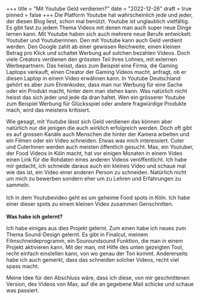 +++
title = "Mit Youtube Geld verdienen?"
date = "2022-12-26"
draft = true
pinned = false
+++
Die Platform Youtube hat wahrscheinlich jede und jeder, der diesen Blog liest, schon mal benützt. Youtube ist unglaublich vielfältig. Es gibt fast zu jedem Thema Videos mit denen man auch super neue Dinge lernen kann. Mit Youtube haben sich auch mehrere neue Berufe entwickelt: Youtuber und Youtuberinnen. Den mit Youtube kann auch Geld verdient werden. Den Google zahlt ab einer gewissen Reichweite, einen kleinen Betrag pro Klick und schaltet Werbung auf solchen bezahlen Videos. Doch viele Creators verdienen den grössten Teil ihres Lohnes, mit externen Werbepartnern. Das heisst, dass zum Beispiel eine Firma, die Gaming Laptops verkauft, einen Creator der Gaming Videos macht, anfragt, ob er diesen Laptop in einem Video erwähnen kann. In Youtube Deutschland gehört es aber zum Ehrenkodex, dass man nur Werbung für eine Sache oder ein Produkt macht, hinter dem man stehen kann. Was natürlich nicht heisst das sich jeder und jede da dran haltet. Wen ein grösserer Youtube zum Beispiel Werbung für Glücksspiel oder andere fragwürdige Produkte mach, wird das meistens kritisiert.

Wie gesagt, mit Youtube lässt sich Geld verdienen das können aber natürlich nur die jenigen die auch wirklich erfolgreich werden. Doch oft gibt es auf grossen Kanäle auch Menschen die hinter der Kamera arbeiten und ein Filmen oder ein Video schneiden. Etwas was mich interessiert. Cuter und CuterInnen werden auch meisten öffentlich gesucht. Max, ein Youtuber, der Food Videos in Köln macht, hat vor einigen Monaten in einem Video einen Link für die Rohdaten eines anderen Videos veröffentlicht. Ich habe mir gedacht, ich schneide daraus auch ein kleines Video und schaue mal wie das ist, ein Video einer anderen Person zu schneiden. Natürlich nicht um mich zu bewerben sondern eher um zu Lehren und Erfahrungen zu sammeln.\
\
Ich in dem Youtubevideo geht es um geheime Food spots in Köln. Ich habe einer dieser spots zu einem kleinen Video zusammen Genschnitten.\
\
**Was habe ich gelernt?**

Ich habe einiges aus dies Projekt gelernt. Zum einen habe ich neues zum Thema Sound-Design gelernt. Es gibt in Finalcut, meinem Filmschneideprogramm, ein Souroundsound Funktion, die man in einem Projekt aktivieren kann. Mit der man, mit Hilfe des unten gezeigten Tool, recht einfach einstellen kann, von wo genau der Ton kommt. Andererseits habe ich auch gemerkt, dass das schneiden solcher Videos, recht viel spass macht.

Meine Idee für den Abschluss wäre, dass ich diese, von mir geschnittenen Version, des Videos von Max, auf die an gegebene Mail schicke und schaue was passiert.